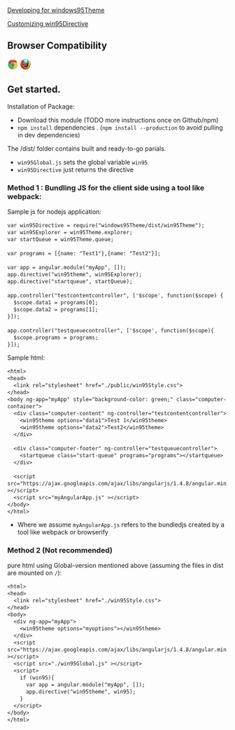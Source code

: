 
[Developing for windows95Theme](https://github.com/aml2732/windows95Theme/blob/master/docs/makingChangesToSrc.md)

[Customizing win95Directive](https://github.com/aml2732/windows95Theme/blob/master/docs/directiveArguments.md)

## Browser Compatibility
![alt chrome supported](https://raw.githubusercontent.com/aml2732/windows95Theme/master/docs/images/chrome.png)
![alt firefox supported](https://raw.githubusercontent.com/aml2732/windows95Theme/master/docs/images/firefox.png)

## Get started.   
Installation of Package:
 * Download this module (TODO more instructions once on Github/npm)
 * `npm install` dependencies . (`npm install --production` to avoid pulling in dev dependencies)

The /dist/ folder contains built and ready-to-go parials.
 * `win95Global.js` sets the global variable `win95`
 * `win95Directive` just returns the directive

### Method 1 : Bundling JS for the client side using a tool like webpack:
 Sample js for nodejs application:
 ```
 var win95Directive = require("windows95Theme/dist/win95Theme");
 var win95Explorer = win95Theme.explorer;
 var startQueue = win95Theme.queue;

 var programs = [{name: "Test1"},{name: "Test2"}];

 var app = angular.module("myApp", []);
 app.directive("win95theme", win95Explorer);
 app.directive("startqueue", startQueue);

 app.controller("testcontentcontroller", ['$scope', function($scope) {
   $scope.data1 = programs[0];
   $scope.data2 = programs[1];
 }]);

 app.controller("testqueuecontroller", ['$scope', function($scope){
   $scope.programs = programs;
 }]);

 ```
 Sample html:
 ```
 <html>
 <head>
   <link rel="stylesheet" href="./public/win95Style.css">
 </head>
 <body ng-app="myApp" style="background-color: green;" class="computer-container">
   <div class="computer-content" ng-controller="testcontentcontroller">
     <win95theme options="data1">Test 1</win95theme>
     <win95theme options="data2">Test2</win95theme>
   </div>

   <div class="computer-footer" ng-controller="testqueuecontroller">
     <startqueue class="start-queue" programs="programs"></startqueue>
   </div>

   <script src="https://ajax.googleapis.com/ajax/libs/angularjs/1.4.8/angular.min.js" ></script>
   <script src="myAngularApp.js" ></script>
 </body>
 </html>

 ```
 * Where we assume `myAngularApp.js` refers to the bundledjs created by a tool like webpack or browserify

### Method 2 (Not recommended)
 pure html using Global-version mentioned above (assuming the files in dist are mounted on `/`):
 ```
 <html>
 <head>
   <link rel="stylesheet" href="./win95Style.css">
 </head>
 <body>
   <div ng-app="myApp">
     <win95theme options="myoptions"></win95theme>
   </div>
   <script src="https://ajax.googleapis.com/ajax/libs/angularjs/1.4.8/angular.min.js" ></script>
   <script src="./win95Global.js" ></script>
   <script>
     if (win95){
       var app = angular.module("myApp", []);
       app.directive("win95theme", win95);
     }
   </script>
 </body>
 </html>
 ```
